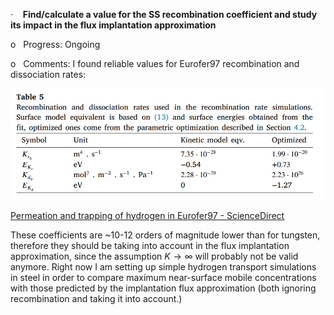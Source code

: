 ·    **Find/calculate a value for the SS recombination coefficient and study its impact in the flux implantation approximation**

o   Progress: Ongoing

o   Comments: I found reliable values for Eurofer97 recombination and dissociation rates:

![](figures/Pasted%20image%2020251016100615.png)

[Permeation and trapping of hydrogen in Eurofer97 - ScienceDirect](https://www.sciencedirect.com/science/article/pii/S2352179121001290)

These coefficients are ~10-12 orders of magnitude lower than for tungsten, therefore they should be taking into account in the flux implantation approximation, since the assumption $K \to \infty$ will probably not be valid anymore. Right now I am setting up simple hydrogen transport simulations in steel in order to compare maximum near-surface mobile concentrations with those predicted by the implantation flux approximation (both ignoring recombination and taking it into account.) 


